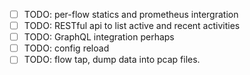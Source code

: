 - [ ] TODO: per-flow statics and prometheus intergration
- [ ] TODO: RESTful api to list active and recent activities
- [ ] TODO: GraphQL integration perhaps
- [ ] TODO: config reload
- [ ] TODO: flow tap, dump data into pcap files.
